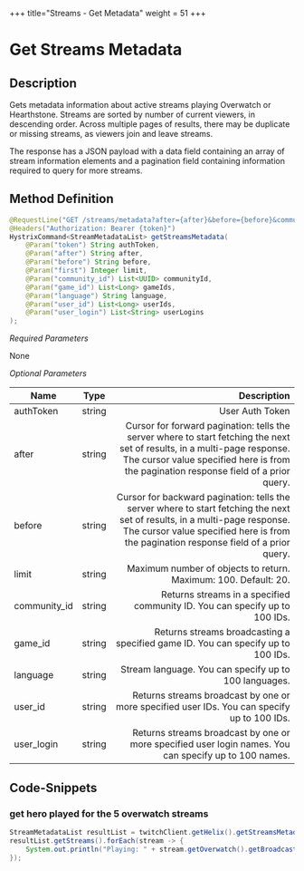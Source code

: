 +++
title="Streams - Get Metadata"
weight = 51
+++

# Get Streams Metadata

## Description

Gets metadata information about active streams playing Overwatch or Hearthstone. Streams are sorted by number of current viewers, in descending order. Across multiple pages of results, there may be duplicate or missing streams, as viewers join and leave streams.

The response has a JSON payload with a data field containing an array of stream information elements and a pagination field containing information required to query for more streams.

## Method Definition

```java
@RequestLine("GET /streams/metadata?after={after}&before={before}&community_id={community_id}&first={first}&game_id={game_id}&language={language}&user_id={user_id}&user_login={user_login}")
@Headers("Authorization: Bearer {token}")
HystrixCommand<StreamMetadataList> getStreamsMetadata(
    @Param("token") String authToken,
	@Param("after") String after,
	@Param("before") String before,
	@Param("first") Integer limit,
	@Param("community_id") List<UUID> communityId,
	@Param("game_id") List<Long> gameIds,
	@Param("language") String language,
	@Param("user_id") List<Long> userIds,
	@Param("user_login") List<String> userLogins
);
```

*Required Parameters*

None

*Optional Parameters*

| Name          | Type      | Description  |
| ------------- |:---------:| -----------------:|
| authToken     | string    | User Auth Token |
| after | string | Cursor for forward pagination: tells the server where to start fetching the next set of results, in a multi-page response. The cursor value specified here is from the pagination response field of a prior query. |
| before | string | Cursor for backward pagination: tells the server where to start fetching the next set of results, in a multi-page response. The cursor value specified here is from the pagination response field of a prior query. |
| limit | string | Maximum number of objects to return. Maximum: 100. Default: 20. |
| community_id | string | Returns streams in a specified community ID. You can specify up to 100 IDs. |
| game_id | string |  	Returns streams broadcasting a specified game ID. You can specify up to 100 IDs. |
| language | string | Stream language. You can specify up to 100 languages. |
| user_id | string | Returns streams broadcast by one or more specified user IDs. You can specify up to 100 IDs. |
| user_login | string | Returns streams broadcast by one or more specified user login names. You can specify up to 100 names. |


## Code-Snippets

### get hero played for the 5 overwatch streams

```java
StreamMetadataList resultList = twitchClient.getHelix().getStreamsMetadata("", "", 5, null, Arrays.asList("488552"), null, null, null).execute();
resultList.getStreams().forEach(stream -> {
    System.out.println("Playing: " + stream.getOverwatch().getBroadcaster().getHero().getName());
});
```
